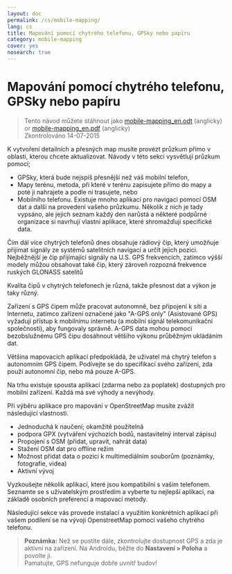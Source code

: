 ```yaml
---
layout: doc
permalink: /cs/mobile-mapping/
lang: cs
title: Mapování pomocí chytrého telefonu, GPSky nebo papíru
category: mobile-mapping
cover: yes
nosearch: true
---
```


Mapování pomocí chytrého telefonu, GPSky nebo papíru
=============================

> Tento návod můžete stáhnout jako [mobile-mapping_en.odt](/files/mobile-mapping_en.odt) (anglicky) or [mobile-mapping_en.pdf](/files/mobile-mapping_en.pdf) (anglicky)  
> Zkontrolováno 14-07-2015  

K vytvoření detailních a přesných map musíte provézt průzkum přímo v oblasti, kterou chcete aktualizovat. Návody v této sekci vysvětlují průzkum pomocí;  

- GPSky, která bude nejspíš přesnější než váš mobilní telefon,  
- Mapy terénu, metoda, při které v terénu zapisujete přímo do mapy a poté ji nahrajete a podle ní trasujete, nebo  
- Mobilního telefonu. Existuje mnoho aplikací pro navigaci pomocí OSM dat a další na provedení vašeho průzkumu. Několik z nich je tady vypsáno, ale jejich seznam každý den narůstá a některé podpůrné organizace si navrhují vlastní aplikace, které shromažďují specifické data.  

Čím dál více chytrých telefonů dnes obsahuje rádiový čip, který umožňuje přijímat signály ze systémů satelitních navigací a určit jejich pozici. Nejběžnější je čip přijímající signály na U.S. GPS frekvencích, zatímco výšší modely můžou obsahovat také čip, který zároveň rozpozná frekvence ruských GLONASS satelitů  

Kvalita čipů v chytrých telefonech je různá, takže přesnost dat a výkon je taky různý.  

Zařízení s GPS čipem může pracovat autonomně, bez připojení k síti a Internetu, zatímco zařízení označené jako "A-GPS only" (Asistované GPS) vyžadují přístup k mobilnímu internetu (a mobilní signál telekomunikační společnosti), aby fungovaly správně. A-GPS data mohou pomoci bezobslužnému GPS čipu dosáhnout většího výkonu průběžným ukládáním dat.  

Většina mapovacích aplikací předpokládá, že uživatel má chytrý telefon s autonomním GPS čipem. Podívejte se do specifikací svého zařízení, zda použí autonomní čip, nebo má pouze A-GPS.  

Na trhu existuje spousta aplikací (zdarma nebo za poplatek) dostupných pro mobilní zařízení. Každá má své výhody a nevýhody.  

Při výběru aplikace pro mapování v OpenStreetMap musíte zvážit následující vlastnosti.  

- Jednoduchá k naučení; okamžitě použitelná  
- podpora GPX (vytváření výchozích bodů, nastavitelný interval zápisu)  
- Propojení s OSM (přidat, upravit, nahrát data)  
- Stažení OSM dat pro offline režim  
- Možnost přidat data o pozici k multimediálním souborům (poznámky, fotografie, videa)  
- Aktivní vývoj  

Vyzkoušejte několik aplikací, které jsou kompatibilní s vašim telefonem. Seznamte se s uživatelským prostředím a vyberte tu nejlepší aplikaci, na základě osobních preferencí a mapovací metody.

<!-- Commenting for now since tables doesn't look very nice!

Doporučené aplikace pro chytré telefony / PDA
-----------------------------------------------------

| Aplikace      | Využití  | Android  | Blackberry | iOS     | Windows |
| ---------------- | :----: | :------: | :--------: | :-----: | :-----: |
| Geopaparazzi     | m      | O        |            |         |         |
| GPS Essentials   | m      | O        |            |         |         |
| MapZen           | m:p    | O        |            | O       |         |
| Open GPS Tracker | m      | O        |            |         |         |
| OruxMaps         | m      | O        |            |         |         |
| OSMAnd           | m:n:p  | O        | O          | D       |         |
| OSMTracker       | m      | O        |            |         | O       |
| Vespucci         | m:f    | O        |            |         |         |

O - dostupné, D - ve vývoji, m - mapování, n - navigace, p - POI editor (POI - points of interest, překl. body zájmu), f - plný editor

 -->

Následující sekce vás provede instalací a využitím konkrétních aplikací při vašem podílení se na vývoji OpenstreetMap pomocí vašeho chytrého telefonu.

> **Poznámka:** Než se pustíte dále, zkontrolujte dostupnost GPS a zda je aktivní na zařízení. Na Androidu, běžte do **Nastavení \> Poloha** a povolte ji.  
> Pamatujte, GPS nefunguje dobře uvnitř budov!
